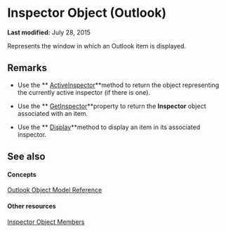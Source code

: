 
# Inspector Object (Outlook)

 **Last modified:** July 28, 2015

Represents the window in which an Outlook item is displayed.

## Remarks




- Use the  ** [ActiveInspector](3f2b6491-7b4b-8165-327e-b319711d5656.md)**method to return the object representing the currently active inspector (if there is one).
    
- Use the  ** [GetInspector](9ba8bdbf-1dd5-eaff-3889-33433e3cb3fa.md)**property to return the  **Inspector** object associated with an item.
    
- Use the  ** [Display](19ead642-b7bd-579f-e43b-ef5c5d0cfecb.md)**method to display an item in its associated inspector.
    

## See also


#### Concepts


 [Outlook Object Model Reference](73221b13-d8d8-99b8-3394-b95dbbfd5ddc.md)
#### Other resources


 [Inspector Object Members](acd3e13f-4727-7966-d2a5-a95e4528425c.md)
